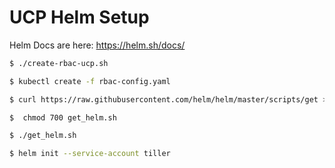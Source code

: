 # UCP Helm Setup

Helm Docs are here: <https://helm.sh/docs/>

```bash
$ ./create-rbac-ucp.sh

$ kubectl create -f rbac-config.yaml

$ curl https://raw.githubusercontent.com/helm/helm/master/scripts/get > get_helm.sh

$  chmod 700 get_helm.sh

$ ./get_helm.sh

$ helm init --service-account tiller
```


